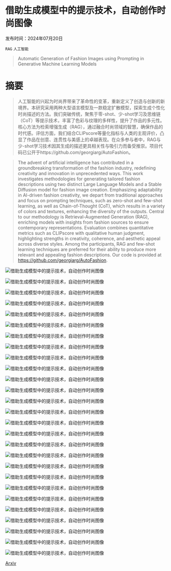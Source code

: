 # 借助生成模型中的提示技术，自动创作时尚图像

发布时间：2024年07月20日

`RAG` `人工智能`

> Automatic Generation of Fashion Images using Prompting in Generative Machine Learning Models

# 摘要

> 人工智能的兴起为时尚界带来了革命性的变革，重新定义了创造与创新的新境界。本研究采用两种大型语言模型及一款稳定扩散模型，探索生成个性化时尚描述的方法。我们突破传统，聚焦于零-shot、少-shot学习及思维链（CoT）等提示技术，丰富了色彩与纹理的多样性，提升了作品的多元性。核心方法为检索增强生成（RAG），通过融合时尚领域的智慧，确保作品的时代感。评估方面，我们结合CLIPscore等量化指标与人类的主观评价，凸显了作品在创意、连贯性与美感上的卓越表现。在众多参与者中，RAG与少-shot学习技术因其生成的描述更具相关性与吸引力而备受推崇。项目代码已公开于https://github.com/georgiarg/AutoFashion。

> The advent of artificial intelligence has contributed in a groundbreaking transformation of the fashion industry, redefining creativity and innovation in unprecedented ways. This work investigates methodologies for generating tailored fashion descriptions using two distinct Large Language Models and a Stable Diffusion model for fashion image creation. Emphasizing adaptability in AI-driven fashion creativity, we depart from traditional approaches and focus on prompting techniques, such as zero-shot and few-shot learning, as well as Chain-of-Thought (CoT), which results in a variety of colors and textures, enhancing the diversity of the outputs. Central to our methodology is Retrieval-Augmented Generation (RAG), enriching models with insights from fashion sources to ensure contemporary representations. Evaluation combines quantitative metrics such as CLIPscore with qualitative human judgment, highlighting strengths in creativity, coherence, and aesthetic appeal across diverse styles. Among the participants, RAG and few-shot learning techniques are preferred for their ability to produce more relevant and appealing fashion descriptions. Our code is provided at https://github.com/georgiarg/AutoFashion.

![借助生成模型中的提示技术，自动创作时尚图像](../../../paper_images/2407.14944/Baseline.jpg)

![借助生成模型中的提示技术，自动创作时尚图像](../../../paper_images/2407.14944/few-shot.jpg)

![借助生成模型中的提示技术，自动创作时尚图像](../../../paper_images/2407.14944/CoT-model.jpg)

![借助生成模型中的提示技术，自动创作时尚图像](../../../paper_images/2407.14944/RAG.jpg)

![借助生成模型中的提示技术，自动创作时尚图像](../../../paper_images/2407.14944/ageStats.png)

![借助生成模型中的提示技术，自动创作时尚图像](../../../paper_images/2407.14944/englishStats.png)

![借助生成模型中的提示技术，自动创作时尚图像](../../../paper_images/2407.14944/occuStats.png)

![借助生成模型中的提示技术，自动创作时尚图像](../../../paper_images/2407.14944/relatArtStats.png)

![借助生成模型中的提示技术，自动创作时尚图像](../../../paper_images/2407.14944/fashPartStats.png)

![借助生成模型中的提示技术，自动创作时尚图像](../../../paper_images/2407.14944/AIPartStats.png)

![借助生成模型中的提示技术，自动创作时尚图像](../../../paper_images/2407.14944/1stexp.png)

![借助生成模型中的提示技术，自动创作时尚图像](../../../paper_images/2407.14944/exAbn.png)

![借助生成模型中的提示技术，自动创作时尚图像](../../../paper_images/2407.14944/inspAbno.png)

![借助生成模型中的提示技术，自动创作时尚图像](../../../paper_images/2407.14944/2ndexp.png)

![借助生成模型中的提示技术，自动创作时尚图像](../../../paper_images/2407.14944/compComprehensib.png)

![借助生成模型中的提示技术，自动创作时尚图像](../../../paper_images/2407.14944/compCoherence.png)

![借助生成模型中的提示技术，自动创作时尚图像](../../../paper_images/2407.14944/compOutOccas.png)

![借助生成模型中的提示技术，自动创作时尚图像](../../../paper_images/2407.14944/compOutType.png)

![借助生成模型中的提示技术，自动创作时尚图像](../../../paper_images/2407.14944/compOutStyle.png)

![借助生成模型中的提示技术，自动创作时尚图像](../../../paper_images/2407.14944/compColOccas.png)

![借助生成模型中的提示技术，自动创作时尚图像](../../../paper_images/2407.14944/compColType.png)

![借助生成模型中的提示技术，自动创作时尚图像](../../../paper_images/2407.14944/compColStyle.png)

![借助生成模型中的提示技术，自动创作时尚图像](../../../paper_images/2407.14944/compTexOccas.png)

![借助生成模型中的提示技术，自动创作时尚图像](../../../paper_images/2407.14944/compTexType.png)

![借助生成模型中的提示技术，自动创作时尚图像](../../../paper_images/2407.14944/compTexStyle.png)

![借助生成模型中的提示技术，自动创作时尚图像](../../../paper_images/2407.14944/3rd.png)

![借助生成模型中的提示技术，自动创作时尚图像](../../../paper_images/2407.14944/myresults1.jpg)

[Arxiv](https://arxiv.org/abs/2407.14944)